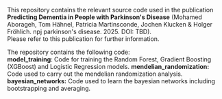 This repository contains the relevant source code used in the publication  
**Predicting Dementia in People with Parkinson's Disease** (Mohamed Aborageh, Tom Hähnel, Patricia Martinsconde, Jochen Klucken & Holger Fröhlich. npj parkinson's disease. 2025. DOI: TBD).  
Please refer to this publication for further information.

The repository contains the following code:  
**model_training**: Code for training the Random Forest, Gradient Boosting (XGBoost) and Logistic Regression models.
**mendelian_randomization:** Code used to carry out the mendelian randomization analysis.
**bayesian_networks:** Code used to learn the bayesian networks including bootstrapping and averaging.
